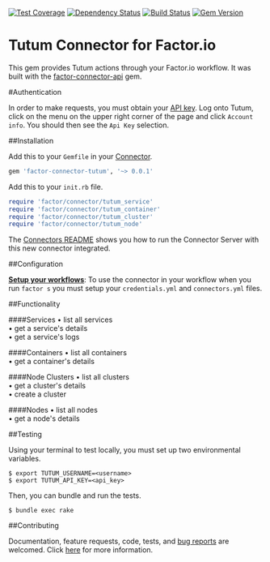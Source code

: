 [![Test Coverage](https://codeclimate.com/github/factor-io/connector-tutum/badges/coverage.svg)](https://codeclimate.com/github/factor-io/connector-tutum)
[![Dependency Status](https://gemnasium.com/factor-io/connector-tutum.svg)](https://gemnasium.com/factor-io/connector-tutum)
[![Build Status](https://travis-ci.org/factor-io/connector-tutum.svg?branch=rework)](https://travis-ci.org/factor-io/connector-tutum)
[![Gem Version](https://badge.fury.io/rb/factor-connector-tutum.svg)](http://badge.fury.io/rb/factor-connector-tutum)

Tutum Connector for Factor.io
======================

This gem provides Tutum actions through your Factor.io workflow. It was built with the [factor-connector-api](https://github.com/factor-io/connector-api) gem.

#Authentication

In order to make requests, you must obtain your [API key](https://dashboard.tutum.co/account/). Log onto Tutum, click on the menu on the upper right corner of the page and click `Account info`. You should then see the `Api Key` selection.

##Installation

Add this to your `Gemfile` in your [Connector](https://github.com/factor-io/connector).

```ruby
gem 'factor-connector-tutum', '~> 0.0.1'
```

Add this to your `init.rb` file.

```ruby
require 'factor/connector/tutum_service'
require 'factor/connector/tutum_container'
require 'factor/connector/tutum_cluster'
require 'factor/connector/tutum_node'
```
The [Connectors README](https://github.com/factor-io/connector#running) shows you how to run the Connector Server with this new connector integrated.

##Configuration

**[Setup your workflows](https://github.com/factor-io/connector-rackspace/wiki/Setup-your-workflows)**: To use the connector in your workflow when you run `factor s` you must setup your `credentials.yml` and `connectors.yml` files.

##Functionality

####Services
• list all services<br />
• get a service's details<br />
• get a service's logs<br />

####Containers
• list all containers<br />
• get a container's details<br />

####Node Clusters
• list all clusters<br />
• get a cluster's details<br />
• create a cluster<br />

####Nodes
• list all nodes<br />
• get a node's details<br />

##Testing

Using your terminal to test locally, you must set up two environmental variables.

```shell
$ export TUTUM_USERNAME=<username>
$ export TUTUM_API_KEY=<api_key>
```

Then, you can bundle and run the tests.

```shell
$ bundle exec rake
```

##Contributing

Documentation, feature requests, code, tests, and [bug reports](https://github.com/factor-io/connector-tutum/issues/new) are welcomed. Click [here](https://github.com/factor-io/factor/wiki/Contribution) for more information.
